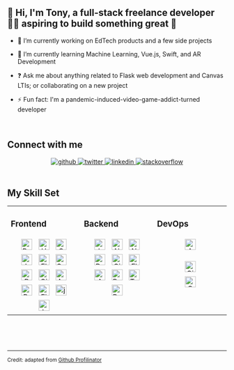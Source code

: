 <!-- <div align="center">
<img src="https://rishavanand.github.io/static/images/greetings.gif" align="center" style="width: 100%; height: 50%;" />
</div>   -->
  

## 👋 Hi, I'm Tony, a full-stack freelance developer 👨‍💻 aspiring to build something great 🚀
  

- 🔭 I’m currently working on EdTech products and a few side projects  
  

- 🌱 I’m currently learning Machine Learning, Vue.js, Swift, and AR Development  
  

- ❓ Ask me about anything related to Flask web development and Canvas LTIs; or collaborating on a new project
  

- ⚡ Fun fact: I'm a pandemic-induced-video-game-addict-turned developer  
  

<br/>  


## Connect with me  
<div align="center">
<a href="https://github.com/tonyadastra" target="_blank">
<img src=https://img.shields.io/badge/github-%2324292e.svg?&style=for-the-badge&logo=github&logoColor=white alt=github style="margin-bottom: 5px;" />
</a>
<a href="https://twitter.com/tonyadastra" target="_blank">
<img src=https://img.shields.io/badge/twitter-%2300acee.svg?&style=for-the-badge&logo=twitter&logoColor=white alt=twitter style="margin-bottom: 5px;" />
</a>
<a href="https://linkedin.com/in/tonyaliu" target="_blank">
<img src=https://img.shields.io/badge/linkedin-%231E77B5.svg?&style=for-the-badge&logo=linkedin&logoColor=white alt=linkedin style="margin-bottom: 5px;" />
</a>
<a href="https://stackoverflow.com/users/13991219/parzival" target="_blank">
<img src=https://img.shields.io/badge/stackoverflow-%23F28032.svg?&style=for-the-badge&logo=stackoverflow&logoColor=white alt=stackoverflow style="margin-bottom: 5px;" />
</a>  
</div>  
  

<br/>  


## My Skill Set
<table><tr><td valign="top" width="33%">

### Frontend  
<div align="center">  
<img style="margin: 5px" src="https://profilinator.rishav.dev/skills-assets/bootstrap-plain.svg" alt="Bootstrap" height="25" />  
<img style="margin: 5px" src="https://profilinator.rishav.dev/skills-assets/html5-original-wordmark.svg" alt="HTML5" height="25" />  
<img style="margin: 5px" src="https://profilinator.rishav.dev/skills-assets/css3-original-wordmark.svg" alt="CSS3" height="25" />  
<img style="margin: 5px" src="https://profilinator.rishav.dev/skills-assets/javascript-original.svg" alt="JavaScript" height="25" />  
<img style="margin: 5px" src="https://profilinator.rishav.dev/skills-assets/flask.png" alt="Flask" height="25" />  
<img style="margin: 5px" src="https://profilinator.rishav.dev/skills-assets/sass-original.svg" alt="Sass" height="25" />  
<img style="margin: 5px" src="https://profilinator.rishav.dev/skills-assets/d3.png" alt="D3.js" height="25" />  
<img style="margin: 5px" src="https://profilinator.rishav.dev/skills-assets/git-scm-icon.svg" alt="Git" height="25" />  
<img style="margin: 5px" src="https://profilinator.rishav.dev/skills-assets/arduino.png" alt="Arduino" height="25" />  
<img style="margin: 5px" src="https://profilinator.rishav.dev/skills-assets/adobepremierepro.png" alt="Premiere Pro" height="25" />  
<img style="margin: 5px" src="https://profilinator.rishav.dev/skills-assets/figma-icon.svg" alt="Figma" height="25" />  
<img style="margin: 5px" src="https://profilinator.rishav.dev/skills-assets/jquery.png" alt="jQuery" height="25" />  
<img style="margin: 5px" src="https://profilinator.rishav.dev/skills-assets/java-original-wordmark.svg" alt="Java" height="25" />  
</div>

</td><td valign="top" width="33%">



### Backend  
<div align="center">  
<img style="margin: 5px" src="https://profilinator.rishav.dev/skills-assets/javascript-original.svg" alt="JavaScript" height="25" />  
<img style="margin: 5px" src="https://profilinator.rishav.dev/skills-assets/nodejs-original-wordmark.svg" alt="Node.js" height="25" />  
<img style="margin: 5px" src="https://profilinator.rishav.dev/skills-assets/nginx-original.svg" alt="Nginx" height="25" />  
<img style="margin: 5px" src="https://profilinator.rishav.dev/skills-assets/python-original.svg" alt="Python" height="25" />  
<img style="margin: 5px" src="https://profilinator.rishav.dev/skills-assets/git-scm-icon.svg" alt="Git" height="25" />  
<img style="margin: 5px" src="https://profilinator.rishav.dev/skills-assets/flask.png" alt="Flask" height="25" />  
<img style="margin: 5px" src="https://profilinator.rishav.dev/skills-assets/amazonwebservices-original-wordmark.svg" alt="AWS" height="25" />  
<img style="margin: 5px" src="https://profilinator.rishav.dev/skills-assets/gnu_bash-icon.svg" alt="Bash" height="25" />  
<img style="margin: 5px" src="https://profilinator.rishav.dev/skills-assets/tensorflow-icon.svg" alt="TensorFlow" height="25" />  
<img style="margin: 5px" src="https://profilinator.rishav.dev/skills-assets/postgresql-original-wordmark.svg" alt="PostgreSQL" height="25" />  
</div>

</td><td valign="top" width="33%">



### DevOps  
<div align="center">  
<img style="margin: 5px" src="https://profilinator.rishav.dev/skills-assets/amazonwebservices-original-wordmark.svg" alt="AWS" height="25" />  

[//]: # (<img style="margin: 5px" src="https://profilinator.rishav.dev/skills-assets/linux-original.svg" alt="Linux" height="25" />  )
<img style="margin: 5px" src="https://profilinator.rishav.dev/skills-assets/git-scm-icon.svg" alt="Git" height="25" />  
<img style="margin: 5px" src="https://profilinator.rishav.dev/skills-assets/google_cloud-icon.svg" alt="GCP" height="25" />  
</div>

</td></tr></table>  

<br/>  

<br/>  

<br/>  

---
<sup>Credit: adapted from <a href="https://profilinator.rishav.dev/" target="_blank">Github Profilinator</a></sup>
